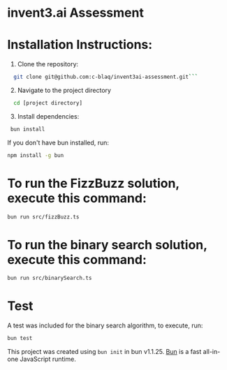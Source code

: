 # invent3.ai Assessment

# Installation Instructions:

1. Clone the repository:

````bash
  git clone git@github.com:c-blaq/invent3ai-assessment.git```
````

2. Navigate to the project directory

```bash
  cd [project directory]
```

3. Install dependencies:

```bash
 bun install
```

If you don't have bun installed, run:

```bash
npm install -g bun
```

# To run the FizzBuzz solution, execute this command:

```bash
bun run src/fizzBuzz.ts
```

# To run the binary search solution, execute this command:

```bash
bun run src/binarySearch.ts
```

# Test

A test was included for the binary search algorithm, to execute, run:

```bash
bun test
```

This project was created using `bun init` in bun v1.1.25. [Bun](https://bun.sh) is a fast all-in-one JavaScript runtime.

```

```
